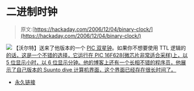 # 二进制时钟

> 原文:[https://hackaday.com/2006/12/04/binary-clock/](https://hackaday.com/2006/12/04/binary-clock/)

![](../Images/748a0aa96ec74b87b5fc81511788990b.png)
【沃尔特】送来了他版本的一个 [PIC 双星钟](http://walter.schreppers.com/index.php?page=diy&pos=3)。如果你不想要使用 TTL 逻辑的[的话，这是一个不错的选择，它运行在 PIC 16F628(微芯片非常适合采样)上，以 5 位显示小时，以 6 位显示分钟。他的博客上还有一个长相不错的程序员，他展示了自己版本的 Suunto dive 计算机界面，这个界面已经存在很长时间了。](http://www.hackaday.com/2006/06/30/binary-clock/)

*   [永久链接](http://www.hanssummers.com/electronics/clocks/binary/index.htm)